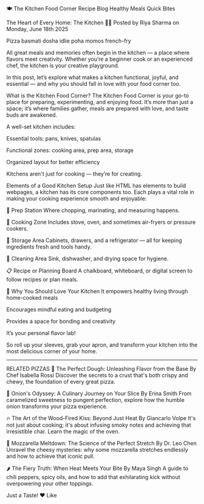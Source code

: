 🍽️ The Kitchen Food Corner
Recipe Blog Healthy Meals Quick Bites

The Heart of Every Home: The Kitchen
👩‍🍳 Posted by Riya Sharma on Monday, June 18th 2025

Pizza basmati dosha idlie poha momos french-fry

All great meals and memories often begin in the kitchen — a place where flavors meet creativity. Whether you’re a beginner cook or an experienced chef, the kitchen is your creative playground.

In this post, let’s explore what makes a kitchen functional, joyful, and essential — and why you should fall in love with your food corner too.

What is the Kitchen Food Corner?
The Kitchen Food Corner is your go-to place for preparing, experimenting, and enjoying food. It’s more than just a space; it’s where families gather, meals are prepared with love, and taste buds are awakened.

A well-set kitchen includes:

Essential tools: pans, knives, spatulas

Functional zones: cooking area, prep area, storage

Organized layout for better efficiency

Kitchens aren't just for cooking — they’re for creating.

Elements of a Good Kitchen Setup
Just like HTML has elements to build webpages, a kitchen has its core components too. Each plays a vital role in making your cooking experience smooth and enjoyable:

🔪 Prep Station
Where chopping, marinating, and measuring happens.

🍳 Cooking Zone
Includes stove, oven, and sometimes air-fryers or pressure cookers.

🧊 Storage Area
Cabinets, drawers, and a refrigerator — all for keeping ingredients fresh and tools handy.

🧼 Cleaning Area
Sink, dishwasher, and drying space for hygiene.

📋 Recipe or Planning Board
A chalkboard, whiteboard, or digital screen to follow recipes or plan meals.

🥘 Why You Should Love Your Kitchen
It empowers healthy living through home-cooked meals

Encourages mindful eating and budgeting

Provides a space for bonding and creativity

It’s your personal flavor lab!

So roll up your sleeves, grab your apron, and transform your kitchen into the most delicious corner of your home.

---

RELATED PIZZAS
🍕 The Perfect Dough: Unleashing Flavor from the Base
By Chef Isabella Rossi
Discover the secrets to a crust that's both crispy and chewy, the foundation of every great pizza.

🧅 Onion's Odyssey: A Culinary Journey on Your Slice
By Erina Smith
From caramelized sweetness to pungent perfection, explore how the humble onion transforms your pizza experience.

🔥 The Art of the Wood-Fired Kiss: Beyond Just Heat
By Giancarlo Volpe
It's not just about cooking; it's about infusing smoky notes and achieving that irresistible char. Learn the magic of the oven.

🧀 Mozzarella Meltdown: The Science of the Perfect Stretch
By Dr. Leo Chen
Unravel the cheesy mysteries: why some mozzarella stretches endlessly and how to achieve that iconic pull.

🌶️ The Fiery Truth: When Heat Meets Your Bite
By Maya Singh
A guide to chili peppers, spicy oils, and how to add that exhilarating kick without overpowering your other toppings.

Just a Taste! ❤️ Like
